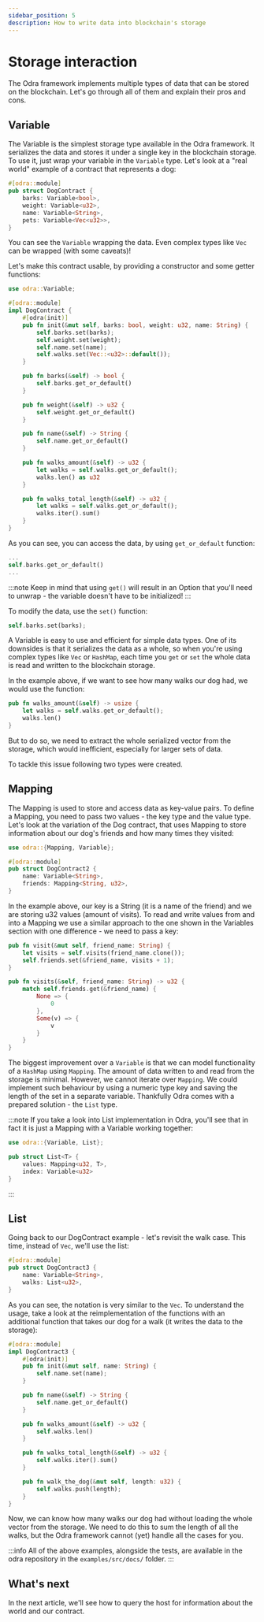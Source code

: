 ```yaml
---
sidebar_position: 5
description: How to write data into blockchain's storage
---
```


# Storage interaction
The Odra framework implements multiple types of data that can be stored on the blockchain. Let's go
through all of them and explain their pros and cons.

## Variable
The Variable is the simplest storage type available in the Odra framework. It serializes the data and stores it under a single key in the blockchain storage. To use it, just wrap your
variable in the `Variable` type. Let's look at a "real world" example of a contract that represents a dog:

```rust title="examples/src/docs/variable.rs"
#[odra::module]
pub struct DogContract {
    barks: Variable<bool>,
    weight: Variable<u32>,
    name: Variable<String>,
    pets: Variable<Vec<u32>>,
}
```

You can see the `Variable` wrapping the data. Even complex types like `Vec` can be wrapped (with some caveats)!

Let's make this contract usable, by providing a constructor and some getter functions:

```rust title="examples/src/docs/variable.rs"
use odra::Variable;

#[odra::module]
impl DogContract {
    #[odra(init)]
    pub fn init(&mut self, barks: bool, weight: u32, name: String) {
        self.barks.set(barks);
        self.weight.set(weight);
        self.name.set(name);
        self.walks.set(Vec::<u32>::default());
    }

    pub fn barks(&self) -> bool {
        self.barks.get_or_default()
    }

    pub fn weight(&self) -> u32 {
        self.weight.get_or_default()
    }

    pub fn name(&self) -> String {
        self.name.get_or_default()
    }

    pub fn walks_amount(&self) -> u32 {
        let walks = self.walks.get_or_default();
        walks.len() as u32
    }

    pub fn walks_total_length(&self) -> u32 {
        let walks = self.walks.get_or_default();
        walks.iter().sum()
    }
}
```

As you can see, you can access the data, by using `get_or_default` function:

```rust title="examples/src/docs/variable.rs"
...
self.barks.get_or_default()
...
```

:::note
Keep in mind that using `get()` will result in an Option that you'll need to unwrap - the variable
doesn't have to be initialized!
:::

To modify the data, use the `set()` function:

```rust title="examples/src/docs/variable.rs"
self.barks.set(barks);
```

A Variable is easy to use and efficient for simple data types. One of its downsides is that it
serializes the data as a whole, so when you're using complex types like `Vec` or `HashMap`,
each time you `get` or `set` the whole data is read and written to the blockchain storage.

In the example above, if we want to see how many walks our dog had, we would use the function:
```rust title="examples/src/docs/variable.rs"
pub fn walks_amount(&self) -> usize {
    let walks = self.walks.get_or_default();
    walks.len()
}
```
But to do so, we need to extract the whole serialized vector from the storage, which would inefficient,
especially for larger sets of data.

To tackle this issue following two types were created.

## Mapping

The Mapping is used to store and access data as key-value pairs. To define a Mapping, you need to
pass two values - the key type and the value type. Let's look at the variation of the Dog contract, that
uses Mapping to store information about our dog's friends and how many times they visited:

```rust title="examples/src/docs/mapping.rs"
use odra::{Mapping, Variable};

#[odra::module]
pub struct DogContract2 {
    name: Variable<String>,
    friends: Mapping<String, u32>,
}
```

In the example above, our key is a String (it is a name of the friend) and we are storing u32 values
(amount of visits). To read and write values from and into a Mapping we use a similar approach
to the one shown in the Variables section with one difference - we need to pass a key:

```rust title="examples/src/docs/mapping.rs"
pub fn visit(&mut self, friend_name: String) {
    let visits = self.visits(friend_name.clone());
    self.friends.set(&friend_name, visits + 1);
}

pub fn visits(&self, friend_name: String) -> u32 {
    match self.friends.get(&friend_name) {
        None => {
            0
        },
        Some(v) => {
            v
        }
    }
}
```

The biggest improvement over a `Variable` is that we can model functionality of a `HashMap` using `Mapping`.
The amount of data written to and read from the storage is minimal. However, we cannot iterate over `Mapping`.
We could implement such behaviour by using a numeric type key and saving the length of the set in a
separate variable. Thankfully Odra comes with a prepared solution - the `List` type.

:::note
If you take a look into List implementation in Odra, you'll see that in fact it is just a Mapping with
a Variable working together:

```rust title="core/src/list.rs"
use odra::{Variable, List};

pub struct List<T> {
    values: Mapping<u32, T>,
    index: Variable<u32>
}
```
:::

## List
Going back to our DogContract example - let's revisit the walk case. This time, instead of `Vec`,
we'll use the list:

```rust title="examples/src/docs/list.rs"
#[odra::module]
pub struct DogContract3 {
    name: Variable<String>,
    walks: List<u32>,
}
```

As you can see, the notation is very similar to the `Vec`. To understand the usage, take a look
at the reimplementation of the functions with an additional function that takes our dog for a walk
(it writes the data to the storage):

```rust title="examples/src/docs/list.rs"
#[odra::module]
impl DogContract3 {
    #[odra(init)]
    pub fn init(&mut self, name: String) {
        self.name.set(name);
    }

    pub fn name(&self) -> String {
        self.name.get_or_default()
    }

    pub fn walks_amount(&self) -> u32 {
        self.walks.len()
    }

    pub fn walks_total_length(&self) -> u32 {
        self.walks.iter().sum()
    }

    pub fn walk_the_dog(&mut self, length: u32) {
        self.walks.push(length);
    }
}
```

Now, we can know how many walks our dog had without loading the whole vector from the storage.
We need to do this to sum the length of all the walks, but the Odra framework cannot (yet) handle all
the cases for you.

:::info
All of the above examples, alongside the tests, are available in the odra repository in the `examples/src/docs/` folder.
:::

## What's next
In the next article, we'll see how to query the host for information about the world and our contract.
